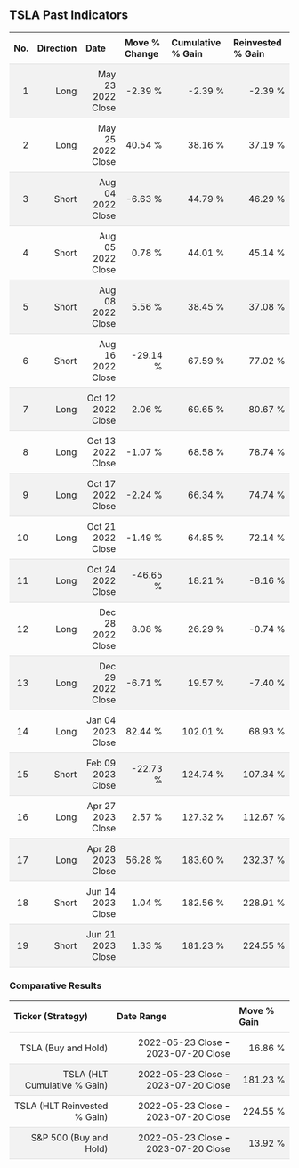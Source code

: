 
<style>
.hits {
            border-collapse: collapse;
            width: 100%;
        }
        .hits th, td {
            padding: 8px;
            border-bottom: 1px solid #ddd;
        }
        
        .hits td {text-align: right;}
        .hits th {text-align: left;}
        
        .hits tr:nth-child(even) {
            background-color: #f2f2f2;
        }
        
        .chartCol {
            width: 50%;
            float: left;
            padding: 20px;
        }  
</style>
    
<br>

## TSLA Past Indicators

<table class="hits">
    <tr>
        <th>No.</th>
        <th>Direction</th>
        <th>Date</th>
        <th>Move % Change</th>
        <th>Cumulative % Gain</th>
        <th>Reinvested % Gain</th>
      </tr>
    <tr>
        <td>1</td>
        <td>Long</td>
        <td>May 23 2022 Close</td>
        <td>-2.39 %</td>
        <td>-2.39 %</td>
        <td>-2.39 %</td>
    </tr>
    <tr>
        <td>2</td>
        <td>Long</td>
        <td>May 25 2022 Close</td>
        <td>40.54 %</td>
        <td>38.16 %</td>
        <td>37.19 %</td>
    </tr>
    <tr>
        <td>3</td>
        <td>Short</td>
        <td>Aug 04 2022 Close</td>
        <td>-6.63 %</td>
        <td>44.79 %</td>
        <td>46.29 %</td>
    </tr>
    <tr>
        <td>4</td>
        <td>Short</td>
        <td>Aug 05 2022 Close</td>
        <td>0.78 %</td>
        <td>44.01 %</td>
        <td>45.14 %</td>
    </tr>
    <tr>
        <td>5</td>
        <td>Short</td>
        <td>Aug 08 2022 Close</td>
        <td>5.56 %</td>
        <td>38.45 %</td>
        <td>37.08 %</td>
    </tr>
    <tr>
        <td>6</td>
        <td>Short</td>
        <td>Aug 16 2022 Close</td>
        <td>-29.14 %</td>
        <td>67.59 %</td>
        <td>77.02 %</td>
    </tr>
    <tr>
        <td>7</td>
        <td>Long</td>
        <td>Oct 12 2022 Close</td>
        <td>2.06 %</td>
        <td>69.65 %</td>
        <td>80.67 %</td>
    </tr>
    <tr>
        <td>8</td>
        <td>Long</td>
        <td>Oct 13 2022 Close</td>
        <td>-1.07 %</td>
        <td>68.58 %</td>
        <td>78.74 %</td>
    </tr>
    <tr>
        <td>9</td>
        <td>Long</td>
        <td>Oct 17 2022 Close</td>
        <td>-2.24 %</td>
        <td>66.34 %</td>
        <td>74.74 %</td>
    </tr>
    <tr>
        <td>10</td>
        <td>Long</td>
        <td>Oct 21 2022 Close</td>
        <td>-1.49 %</td>
        <td>64.85 %</td>
        <td>72.14 %</td>
    </tr>
    <tr>
        <td>11</td>
        <td>Long</td>
        <td>Oct 24 2022 Close</td>
        <td>-46.65 %</td>
        <td>18.21 %</td>
        <td>-8.16 %</td>
    </tr>
    <tr>
        <td>12</td>
        <td>Long</td>
        <td>Dec 28 2022 Close</td>
        <td>8.08 %</td>
        <td>26.29 %</td>
        <td>-0.74 %</td>
    </tr>
    <tr>
        <td>13</td>
        <td>Long</td>
        <td>Dec 29 2022 Close</td>
        <td>-6.71 %</td>
        <td>19.57 %</td>
        <td>-7.40 %</td>
    </tr>
    <tr>
        <td>14</td>
        <td>Long</td>
        <td>Jan 04 2023 Close</td>
        <td>82.44 %</td>
        <td>102.01 %</td>
        <td>68.93 %</td>
    </tr>
    <tr>
        <td>15</td>
        <td>Short</td>
        <td>Feb 09 2023 Close</td>
        <td>-22.73 %</td>
        <td>124.74 %</td>
        <td>107.34 %</td>
    </tr>
    <tr>
        <td>16</td>
        <td>Long</td>
        <td>Apr 27 2023 Close</td>
        <td>2.57 %</td>
        <td>127.32 %</td>
        <td>112.67 %</td>
    </tr>
    <tr>
        <td>17</td>
        <td>Long</td>
        <td>Apr 28 2023 Close</td>
        <td>56.28 %</td>
        <td>183.60 %</td>
        <td>232.37 %</td>
    </tr>
    <tr>
        <td>18</td>
        <td>Short</td>
        <td>Jun 14 2023 Close</td>
        <td>1.04 %</td>
        <td>182.56 %</td>
        <td>228.91 %</td>
    </tr>
    <tr>
        <td>19</td>
        <td>Short</td>
        <td>Jun 21 2023 Close</td>
        <td>1.33 %</td>
        <td>181.23 %</td>
        <td>224.55 %</td>
    </tr>
    
</table>

### Comparative Results

<table class="hits">
    <thead>
        <th>Ticker (Strategy)</th>
        <th>Date Range</th>
        <th>Move % Gain</th>
    </thead>
    <tbody>
        <tr>
            <td>TSLA (Buy and Hold)</td>
            <td>2022-05-23 Close <b>-</b> 2023-07-20 Close</td>
            <td>16.86 %</td>
        </tr>
        <tr>
            <td>TSLA (HLT Cumulative % Gain)</td>
            <td>2022-05-23 Close <b>-</b> 2023-07-20 Close</td>
            <td>181.23 %</td>
        </tr>
        <tr>
            <td>TSLA (HLT Reinvested % Gain)</td>
            <td>2022-05-23 Close <b>-</b> 2023-07-20 Close</td>
            <td>224.55 %</td>
        </tr>
        <tr>
            <td>S&P 500 (Buy and Hold)</td>
            <td>2022-05-23 Close <b>-</b> 2023-07-20 Close</td>
            <td>13.92 %</td>
        </tr>
    </tbody>
</table>
<br>
<br>